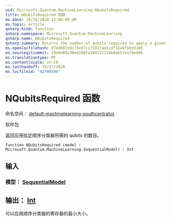 ```yaml
---
uid: Microsoft.Quantum.MachineLearning.NQubitsRequired
title: NQubitsRequired 函数
ms.date: 10/26/2020 12:00:00 AM
ms.topic: article
qsharp.kind: function
qsharp.namespace: Microsoft.Quantum.MachineLearning
qsharp.name: NQubitsRequired
qsharp.summary: Returns the number of qubits required to apply a given sequential classifier.
ms.openlocfilehash: d7ed687e9c75ed7cc71917aa1cdf32a6fbb93106
ms.sourcegitcommit: 29e0d88a30e4166fa580132124b0eb57e1f0e986
ms.translationtype: MT
ms.contentlocale: zh-CN
ms.lasthandoff: 10/27/2020
ms.locfileid: "92700596"
---
```

# <a name="nqubitsrequired-function"></a>NQubitsRequired 函数

命名空间： [default-machinelearning-southcentralus](xref:Microsoft.Quantum.MachineLearning)

软件包 [](https://nuget.org/packages/)


返回应用给定顺序分类器所需的 qubits 的数目。

```qsharp
function NQubitsRequired (model : Microsoft.Quantum.MachineLearning.SequentialModel) : Int
```


## <a name="input"></a>输入

### <a name="model--sequentialmodel"></a>模型： [SequentialModel](xref:Microsoft.Quantum.MachineLearning.SequentialModel)





## <a name="output--int"></a>输出： [Int](xref:microsoft.quantum.lang-ref.int)

可以应用顺序分类器的寄存器的最小大小。